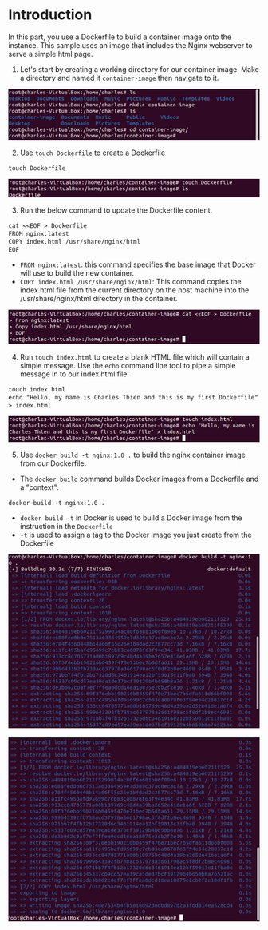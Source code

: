 # Introduction

In this part, you use a Dockerfile to build a container image onto the instance. This sample uses an image that includes the Nginx webserver to serve a simple html page.

1. Let's start by creating a working directory for our container image. Make a directory and named it `container-image`  then navigate to it.

![ConnectPrivate](/images/2.Building-a-Container-Image/1.ContainerImage.png)

2. Use `touch Dockerfile` to create a Dockerfile

```
touch Dockerfile
```

![ConnectPrivate](/images/2.Building-a-Container-Image/2.ContainerImage.png)

3. Run the below command to update the Dockerfile content.

```
cat <<EOF > Dockerfile
FROM nginx:latest
COPY index.html /usr/share/nginx/html
EOF
```

- `FROM nginx:latest`: this command specifies the base image that Docker will use to build the new container.
- `COPY index.html /usr/share/nginx/html`: This command copies the index.html file from the current directory on the host machine into the /usr/share/nginx/html directory in the container.

![ConnectPrivate](/images/2.Building-a-Container-Image/3.ContainerImage.png)

4. Run `touch index.html` to create a blank HTML file which will contain a simple message. Use the `echo` command line tool to pipe a simple message in to our index.html file.

```
touch index.html
echo "Hello, my name is Charles Thien and this is my first Dockerfile" > index.html
```

![ConnectPrivate](/images/2.Building-a-Container-Image/4.ContainerImage.png)

5. Use `docker build -t nginx:1.0 .` to build the nginx container image from our Dockerfile.
- The `docker build` command builds Docker images from a Dockerfile and a "context".

```
docker build -t nginx:1.0 .
```

- `docker build -t` in Docker is used to build a Docker image from the instruction in the `Dockerfile`
- `-t` is used to assign a tag to the Docker image you just create from the Dockerfile

![ConnectPrivate](/images/2.Building-a-Container-Image/5.ContainerImage.png)

![ConnectPrivate](/images/2.Building-a-Container-Image/6.ContainerImage.png)
